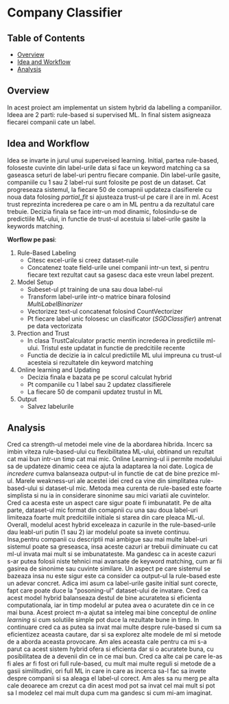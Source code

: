 # Company Classifier

## Table of Contents

- [Overview](#overview)
- [Idea and Workflow](#workflow)
- [Analysis](#analysis)

## Overview <a name = "overview"></a>

In acest proiect am implementat un sistem hybrid da labelling a companiilor. Ideea are 2 parti: rule-based si supervised ML. In final sistem asigneaza fiecarei companii cate un label.

## Idea and Workflow <a name = "workflow"></a>

Idea se invarte in jurul unui superveised learning. Initial, partea rule-based, foloseste cuvinte din label-urile data si face un keyword matching ca sa gaseasca seturi de label-uri pentru fiecare companie. Din label-urile gasite, companiile cu 1 sau 2 label-rui sunt folosite pe post de un dataset. Cat progreseaza sistemul, la fiecare 50 de comapnii updateza clasifierele cu noua data folosing *partial_fit* si ajusteaza trust-ul pe care il are in ml. Acest trust reprezinta increderea pe care o am in ML pentru a da rezultatul care trebuie. Decizia finala se face intr-un mod dinamic, folosindu-se de predictiile ML-ului, in functie de trust-ul acestuia si label-urile gasite la keywords matching.

**Worflow pe pasi**:
1. Rule-Based Labeling
    * Citesc excel-urile si creez dataset-ruile
    * Concatenez toate field-urile unei companii intr-un text, si pentru fiecare text rezultat caut sa gasesc daca este vreun label prezent.
2. Model Setup
    * Subeset-ul pt training de una sau doua label-rui
    * Transform label-urile intr-o matrice binara folosind *MultiLabelBinarizer*
    * Vectorizez text-ul concatenat folosind CountVectorizer
    * Pt fiecare label unic folosesc un clasificator (*SGDClassifier*) antrenat pe data vectorizata
3. Prection and Trust
    * In clasa TrustCalculator practic mentin increderea in predictiile ml-ului. Tristul este updatat in functie de predcitiile recente
    * Functia de decizie ia in calcul predictiile ML ului impreuna cu trust-ul acesteia si rezultatele din keyword matching
4. Online learning and Updating
    * Decizia finala e bazata pe pe scorul calculat hybrid
    * Pt companiile cu 1 label sau 2 updatez classifierele
    * La fiecare 50 de companii updatez trustul in ML
5. Output
    * Salvez labelurile

## Analysis <a name = "analysis"></a>

Cred ca strength-ul metodei mele vine de la abordarea hibrida. Incerc sa imbin viteza rule-based-ului cu flexibilitatea ML-ului, obtinand un rezultat cat mai bun intr-un timp cat mai mic. Online Learning-ul ii permite modelului sa de updateze dinamic ceea ce ajuta la adaptarea la noi date. Logica de *incredere* cumva balanseaza output-ul in functie de cat de bine prezice ml-ul.
Marele weakness-uri ale acestei idei cred ca vine din simplitatea rule-based-ului si dataset-ul mic. Metoda mea curenta de rule-based este foarte simplista si nu ia in considerare sinonime sau mici variatii ale cuvintelor. Cred ca acesta este un aspect care sigur poate fi imbunatatit. Pe de alta parte, dataset-ul mic format din comapnii cu una sau doua label-uri limiteaza foarte mult predcitiile initiale si starea din care pleaca ML-ul.
Overall, modelul acest hybrid exceleaza in cazurile in the rule-based-urile dau leabl-uri putin (1 sau 2) iar modelul poate sa invete continuu. Insa,pentru companii cu descriptii mai ambigue sau mai multe label-uri sistemul poate sa greseasca, insa aceste cazuri ar trebuii diminuate cu cat ml-ul invata mai mult si se imbunatateste. Ma gandesc ca in aceste cazuri s-ar putea folosii niste tehnici mai avansate de keyword matching, cum ar fii gasirea de sinonime sau cuvinte similare.
Un aspect pe care sistemul se bazeaza insa nu este sigur este ca consider ca output-ul la rule-based este un adevar concret. Adica imi asum ca label-urile gasite initial sunt corecte, fapt care poate duce la "posoning-ul" dataset-ului de invatare.
Cred ca acest model hybrid balanseaza destul de bine acuratetea si eficienta computationala, iar in timp modelul ar putea avea o acuratete din ce in ce mai buna.
Acest proiect m-a ajutat sa inteleg mai bine conceptul de *online learning* si cum solutiile simple pot duce la rezultate bune in timp.
In continuare cred ca as putea sa invat mai multe despre rule-based si cum sa eficientizez aceasta cautare, dar si sa explorez alte modele de ml si metode de a aborda aceasta provocare.
Am ales aceasta cale pentru ca mi s-a parut ca acest sistem hybrid ofera si eficienta dar si o acuratete buna, cu posibilitatea de a devenii din ce in ce mai bun. Cred ca alte cai pe care le-as fi ales ar fi fost ori full rule-based, cu mult mai multe reguli si metode de a gasii similitudini, ori full ML in care in care as incerca sa-l fac sa invete despre companii si sa aleaga el label-ul corect. Am ales sa nu merg pe alta cale deoarece am crezut ca din acest mod pot sa invat cel mai mult si pot sa l modelez cel mai mult dupa cum ma gandesc si cum mi-am imaginat.